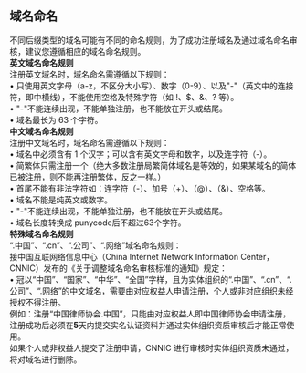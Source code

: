 ## 域名命名

不同后缀类型的域名可能有不同的命名规则，为了成功注册域名及通过域名命名审核，建议您遵循相应的域名命名规则。  
**英文域名命名规则**  
注册英文域名时，域名命名需遵循以下规则：  
• 只使用英文字母（a-z，不区分大小写）、数字（0-9）、以及"-"（英文中的连接符，即中横线），不能使用空格及特殊字符（如 \!、$、&、?
等）。  
• "-"不能连续出现，不能单独注册，也不能放在开头或结尾。  
• 域名最长为 63 个字符。  
**中文域名命名规则**  
注册中文域名时，域名命名需遵循以下规则：  
• 域名中必须含有 1 个汉字；可以含有英文字母和数字，以及连字符（-）。  
• 简繁体只需注册一个（绝大多数注册局繁简体域名是等效的，如果某域名的简体已被注册，则不能再注册繁体，反之一样。）  
• 首尾不能有非法字符如：连字符（-）、加号（+）、（@）、（&）、空格等。  
• 域名不能是纯英文或数字。  
• "-"不能连续出现，不能单独注册，也不能放在开头或结尾。  
• 域名长度转换成 punycode后不超过63个字符。  
**特殊域名命名规则**  
“.中国”、“.cn”、“.公司”、“.网络”域名命名规则：  
接中国互联网络信息中心（China Internet Network Information
Center，CNNIC）发布的《关于调整域名命名审核标准的通知》规定：  
•
冠以“中国”、“国家”、“中华”、“全国”字样，且为实体组织的“.中国”、“.cn”、“.公司”、“.网络”的中文域名，需要由对应权益人申请注册，个人或非对应组织未经授权不得注册。  
例如：注册“中国律师协会.中国”，只能由对应权益人即中国律师协会申请注册，注册成功后必须在**5**天内提交实名认证资料并通过实体组织资质审核后才能正常使用。  
如果个人或非权益人提交了注册申请，CNNIC 进行审核时实体组织资质未通过，将对域名进行删除。

